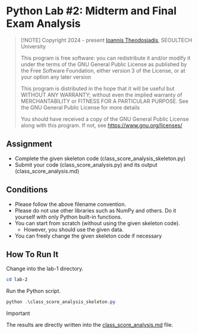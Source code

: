 # Python Lab #2: Midterm and Final Exam Analysis
>
> [!NOTE]
> Copyright 2024 - present [Ioannis Theodosiadis](mailto:ioannis@seoultech.ac.kr), SEOULTECH University
>
> This program is free software: you can redistribute it and/or modify
> it under the terms of the GNU General Public License as published by
> the Free Software Foundation, either version 3 of the License, or
> at your option any later version
>
> This program is distributed in the hope that it will be useful
> but WITHOUT ANY WARRANTY; without even the implied warranty of
> MERCHANTABILITY or FITNESS FOR A PARTICULAR PURPOSE.  See the
> GNU General Public License for more details
>
> You should have received a copy of the GNU General Public License
> along with this program. If not, see <https://www.gnu.org/licenses/>

## Assignment

- Complete the given skeleton code (class_score_analysis_skeleton.py)
- Submit your code (class_score_analysis.py) and its output (class_score_analysis.md)

## Conditions

- Please follow the above filename convention.
- Please do not use other libraries such as NumPy and others. Do it yourself with only Python built-in functions.
- You can start from scratch (without using the given skeleton code).
  - However, you should use the given data.
- You can freely change the given skeleton code if necessary

## How To Run It

Change into the lab-1 directory.

```PowerShell
cd lab-2
```

Run the Python script.

```PowerShell
python .\class_score_analysis_skeleton.py
```

> [!IMPORTANT]
> The results are directly written into the [class_score_analysis.md](./class_score_analysis.md) file.
